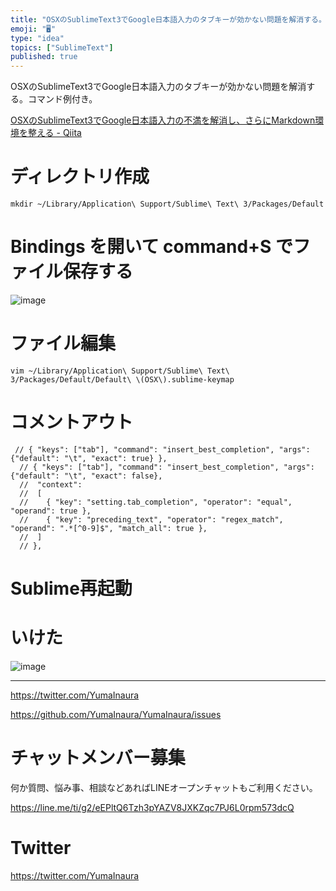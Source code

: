 ```yaml
---
title: "OSXのSublimeText3でGoogle日本語入力のタブキーが効かない問題を解消する。コマンド例付き。"
emoji: "🖥"
type: "idea"
topics: ["SublimeText"]
published: true
---
```


OSXのSublimeText3でGoogle日本語入力のタブキーが効かない問題を解消する。コマンド例付き。

[OSXのSublimeText3でGoogle日本語入力の不満を解消し、さらにMarkdown環境を整える - Qiita](https://qiita.com/giiko_/items/b3e4dd639c00635d0ef9)

# ディレクトリ作成

```
mkdir ~/Library/Application\ Support/Sublime\ Text\ 3/Packages/Default
```

# Bindings を開いて command+S でファイル保存する


![image](https://user-images.githubusercontent.com/13635059/51455900-f6853f80-1d8e-11e9-8bca-6400fb85aa90.png)


# ファイル編集

```
vim ~/Library/Application\ Support/Sublime\ Text\ 3/Packages/Default/Default\ \(OSX\).sublime-keymap
```

# コメントアウト

```
 // { "keys": ["tab"], "command": "insert_best_completion", "args": {"default": "\t", "exact": true} },
  // { "keys": ["tab"], "command": "insert_best_completion", "args": {"default": "\t", "exact": false},
  //  "context":
  //  [
  //    { "key": "setting.tab_completion", "operator": "equal", "operand": true },
  //    { "key": "preceding_text", "operator": "regex_match", "operand": ".*[^0-9]$", "match_all": true },
  //  ]
  // },
```

# Sublime再起動

# いけた

![image](https://user-images.githubusercontent.com/13635059/51455815-a1e1c480-1d8e-11e9-8886-4c84a99fbea4.png)



---

https://twitter.com/YumaInaura

https://github.com/YumaInaura/YumaInaura/issues








<!-- Update From Qiita API -->

# チャットメンバー募集


何か質問、悩み事、相談などあればLINEオープンチャットもご利用ください。

https://line.me/ti/g2/eEPltQ6Tzh3pYAZV8JXKZqc7PJ6L0rpm573dcQ





# Twitter


https://twitter.com/YumaInaura


<!-- Update From Qiita API -->


